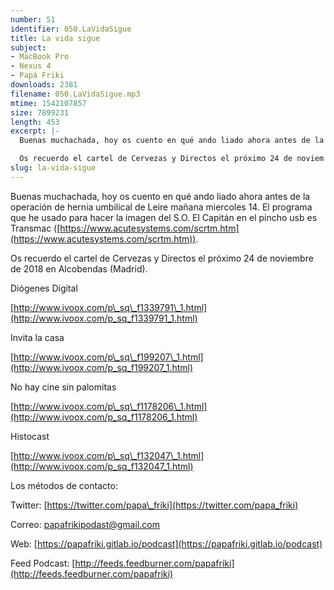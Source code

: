 ```yaml
---
number: 51
identifier: 050.LaVidaSigue
title: La vida sigue
subject:
- MacBook Pro
- Nexus 4
- Papá Friki
downloads: 2381
filename: 050.LaVidaSigue.mp3
mtime: 1542107857
size: 7899231
length: 453
excerpt: |-
  Buenas muchachada, hoy os cuento en qué ando liado ahora antes de la operación de hernia umbilical de Leire mañana miercoles 14. El programa que he usado para hacer la imagen del S.O. El Capitán en el pincho usb es Transmac ([https://www.acutesystems.com/scrtm.htm](https://www.acutesystems.com/scrtm.htm)).

  Os recuerdo el cartel de Cervezas y Directos el próximo 24 de noviem
slug: la-vida-sigue
---
```

Buenas muchachada, hoy os cuento en qué ando liado ahora antes de la operación de hernia umbilical de Leire mañana miercoles 14. El programa que he usado para hacer la imagen del S.O. El Capitán en el pincho usb es Transmac ([https://www.acutesystems.com/scrtm.htm](https://www.acutesystems.com/scrtm.htm)).

Os recuerdo el cartel de Cervezas y Directos el próximo 24 de noviembre de 2018 en Alcobendas (Madrid). 

Diógenes Digital

[http://www.ivoox.com/p\_sq\_f1339791\_1.html](http://www.ivoox.com/p_sq_f1339791_1.html)  

Invita la casa  

[http://www.ivoox.com/p\_sq\_f199207\_1.html](http://www.ivoox.com/p_sq_f199207_1.html)  

No hay cine sin palomitas  

[http://www.ivoox.com/p\_sq\_f1178206\_1.html](http://www.ivoox.com/p_sq_f1178206_1.html)  

Histocast  

[http://www.ivoox.com/p\_sq\_f132047\_1.html](http://www.ivoox.com/p_sq_f132047_1.html)  

Los métodos de contacto:  

Twitter: [https://twitter.com/papa\_friki](https://twitter.com/papa_friki)

Correo: [papafrikipodast@gmail.com](https://archive.org/details/papafrikipodast@gmail.com)

Web: [https://papafriki.gitlab.io/podcast](https://papafriki.gitlab.io/podcast)

Feed Podcast: [http://feeds.feedburner.com/papafriki](http://feeds.feedburner.com/papafriki)